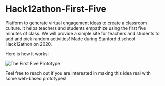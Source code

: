 # Hack12athon-First-Five
Platform to generate virtual engagement ideas to create a classroom culture. It helps teachers and students empathize using the first five minutes of class. We will provide a simple site for teachers and students to add and pick random activities! Made during Stanford d.school Hack12athon on 2020.

Here is how it works:

![The First Five Prototype](https://user-images.githubusercontent.com/64348681/80864626-0ab42e00-8cae-11ea-940f-916d646da616.png)

Feel free to reach out if you are interested in making this idea real with some web-based prototypes!
